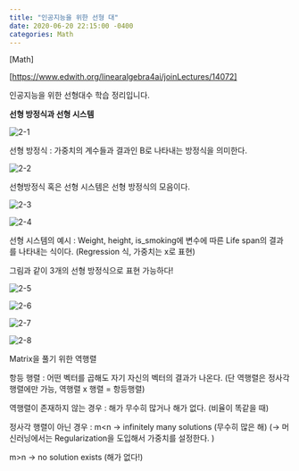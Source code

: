 ```yaml
---
title: "인공지능을 위한 선형 대"
date: 2020-06-20 22:15:00 -0400
categories: Math
---
```

[Math]

[https://www.edwith.org/linearalgebra4ai/joinLectures/14072] 

인공지능을 위한 선형대수 학습 정리입니다.

**선형 방정식과 선형 시스템**

![2-1](https://user-images.githubusercontent.com/60867950/85202754-b2132000-b343-11ea-9c61-ce364c2413ad.PNG)

선형 방정식 : 가중치의 계수들과 결과인 B로 나타내는 방정식을 의미한다.

![2-2](https://user-images.githubusercontent.com/60867950/85202786-dbcc4700-b343-11ea-8bc2-2d1da5b27497.PNG)

선형방정식 혹은 선형 시스템은 선형 방정식의 모음이다.

![2-3](https://user-images.githubusercontent.com/60867950/85202814-06b69b00-b344-11ea-9c7b-eeacdfc3e312.PNG)

![2-4](https://user-images.githubusercontent.com/60867950/85202846-47aeaf80-b344-11ea-988c-95272422a60d.PNG)

선형 시스템의 예시 : Weight, height, is_smoking에 변수에 따른 Life span의 결과를 나타내는 식이다. (Regression 식, 가중치는 x로 표현)

그림과 같이 3개의 선형 방정식으로 표현 가능하다!

![2-5](https://user-images.githubusercontent.com/60867950/85202861-7593f400-b344-11ea-8f42-c9580470df8f.PNG)

![2-6](https://user-images.githubusercontent.com/60867950/85202880-b4c24500-b344-11ea-925c-2e5b693a6243.PNG)

![2-7](https://user-images.githubusercontent.com/60867950/85202896-c0ae0700-b344-11ea-8f9f-0040671b4dd6.PNG)

![2-8](https://user-images.githubusercontent.com/60867950/85202901-c7d51500-b344-11ea-85f3-40052e8cd77d.PNG)

Matrix을 풀기 위한 역행렬

항등 행렬 : 어떤 벡터를 곱해도 자기 자신의 벡터의 결과가 나온다.
(단 역행렬은 정사각행렬에만 가능, 역행렬 x 행렬 = 항등행렬)

역행렬이 존재하지 않는 경우 : 해가 무수히 많거나 해가 없다. (비율이 똑같을 때)

정사각 행렬이 아닌 경우 : m<n -> infinitely many solutions (무수히 많은 해)
(-> 머신러닝에서는 Regularization을 도입해서 가중치를 설정한다. )

m>n -> no solution exists (해가 없다!)






